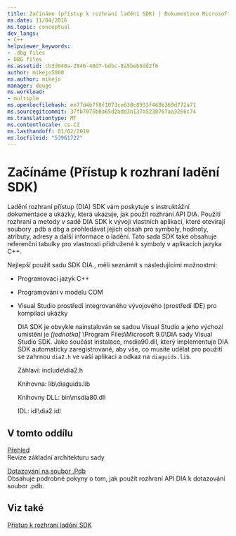 ```yaml
---
title: Začínáme (přístup k rozhraní ladění SDK) | Dokumentace Microsoftu
ms.date: 11/04/2016
ms.topic: conceptual
dev_langs:
- C++
helpviewer_keywords:
- .dbg files
- DBG files
ms.assetid: cb3d040a-2846-40d7-bdbc-8a5beb5dd2f6
author: mikejo5000
ms.author: mikejo
manager: douge
ms.workload:
- multiple
ms.openlocfilehash: ee77d4b7f8f1073ce638c8933f468b369d772a71
ms.sourcegitcommit: 37fb7075b0a65d2add3b137a5230767aa3266c74
ms.translationtype: MT
ms.contentlocale: cs-CZ
ms.lasthandoff: 01/02/2019
ms.locfileid: "53961722"
---
```

# <a name="getting-started-debug-interface-access-sdk"></a>Začínáme (Přístup k rozhraní ladění SDK)
Ladění rozhraní přístup (DIA) SDK vám poskytuje s instruktážní dokumentace a ukázky, která ukazuje, jak použít rozhraní API DIA. Použití rozhraní a metody v sadě DIA SDK k vývoji vlastních aplikací, které otevírají soubory .pdb a dbg a prohledávat jejich obsah pro symboly, hodnoty, atributy, adresy a další informace o ladění. Tato sada SDK také obsahuje referenční tabulky pro vlastnosti přidružené k symboly v aplikacích jazyka C++.  
  
 Nejlepší použít sadu SDK DIA., měli seznámit s následujícími možnostmi:  
  
- Programovací jazyk C++  
  
- Programování v modelu COM  
  
- Visual Studio prostředí integrovaného vývojového (prostředí IDE) pro kompilaci ukázky  
  
  DIA SDK je obvykle nainstalován se sadou Visual Studio a jeho výchozí umístění je *[jednotka]* \Program Files\Microsoft 9.0\DIA sady Visual Studio SDK. Jako součást instalace, msdia90.dll, který implementuje DIA SDK automaticky zaregistrované, aby vše, co musíte udělat pro použití se zahrnou `dia2.h` ve vaší aplikaci a odkaz na `diaguids.lib`.  
  
  Záhlaví: include\dia2.h  
  
  Knihovna: lib\diaguids.lib  
  
  Knihovny DLL: bin\msdia80.dll  
  
  IDL: idl\dia2.idl  
  
## <a name="in-this-section"></a>V tomto oddílu  
 [Přehled](../../debugger/debug-interface-access/overview-debug-interface-access-sdk.md)  
 Revize základní architekturu sady  
  
 [Dotazování na soubor .Pdb](../../debugger/debug-interface-access/querying-the-dot-pdb-file.md)  
 Obsahuje podrobné pokyny o tom, jak použít rozhraní API DIA k dotazování soubor .pdb.  
  
## <a name="see-also"></a>Viz také  
 [Přístup k rozhraní ladění SDK](../../debugger/debug-interface-access/debug-interface-access-sdk.md)
